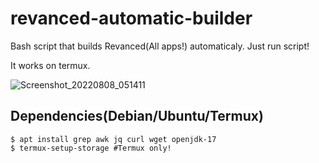 # revanced-automatic-builder
Bash script that builds Revanced(All apps!) automaticaly. Just run script!

It works on termux.

![Screenshot_20220808_051411](https://user-images.githubusercontent.com/41156994/183309460-76a3b7bd-2fea-4195-8ad9-e58c77eeb9ce.png)

## Dependencies(Debian/Ubuntu/Termux)
```shell
$ apt install grep awk jq curl wget openjdk-17
$ termux-setup-storage #Termux only!
```
